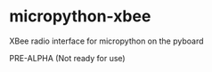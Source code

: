 # micropython-xbee
XBee radio interface for micropython on the pyboard

PRE-ALPHA (Not ready for use)
